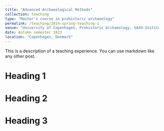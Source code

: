 ```yaml
---
title: "Advanced Archaeological Methods"
collection: teaching
type: "Master's course in prehistoric archaeology"
permalink: /teaching/2014-spring-teaching-1
venue: "University of Copenhagen, Prehistoric Archaeology, SAXO-Institute."
date: Autumn semester 2023
location: "Copenhagen, Denmark"
---
```


This is a description of a teaching experience. You can use markdown like any other post.

Heading 1
======

Heading 2
======

Heading 3
======
